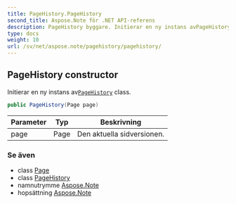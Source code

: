 ```yaml
---
title: PageHistory.PageHistory
second_title: Aspose.Note för .NET API-referens
description: PageHistory byggare. Initierar en ny instans avPageHistory class.
type: docs
weight: 10
url: /sv/net/aspose.note/pagehistory/pagehistory/
---
```

## PageHistory constructor

Initierar en ny instans av[`PageHistory`](../) class.

```csharp
public PageHistory(Page page)
```

| Parameter | Typ | Beskrivning |
| --- | --- | --- |
| page | Page | Den aktuella sidversionen. |

### Se även

* class [Page](../../page/)
* class [PageHistory](../)
* namnutrymme [Aspose.Note](../../pagehistory/)
* hopsättning [Aspose.Note](../../../)


